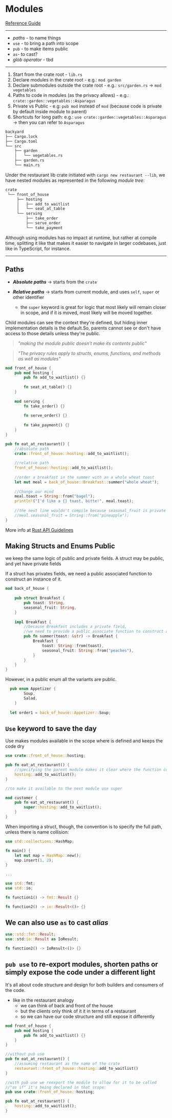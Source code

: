# Modules

[Reference Guide](https://rust-book.cs.brown.edu/ch07-02-defining-modules-to-control-scope-and-privacy.html)
***

- *paths* - to name things
- `use` - to bring a path into scope
- `pub` - to make items public
- `as`- to cast?
- *glob operator* - tbd

***

1. Start from the crate root - `lib.rs`
2. Declare modules in the crate root - e.g.: `mod garden`
3. Declare submodules outside the crate root - e.g.: `src/garden.rs` -> `mod vegetables`
4. Paths to code in modules (as the privacy allows) - e.g.: `crate::garden::vegetables::Asparagus`
5. Private vs Public - e.g: `pub mod` instead of `mod` (because code is private by default inside module to parent)
6. Shortcuts for long path: e.g.: `use crate::garden::vegetables::Asparagus` -> then you can refer to `Asparagus`  
  
```md
backyard
├── Cargo.lock
├── Cargo.toml
└── src
    ├── garden
    │   └── vegetables.rs
    ├── garden.rs
    └── main.rs
```

Under the restaurant lib crate initiated with `cargo new restaurant --lib`, we have nested modules as represented in the following *module tree*:

```md
crate
 └── front_of_house
     ├── hosting
     │   ├── add_to_waitlist
     │   └── seat_at_table
     └── serving
         ├── take_order
         ├── serve_order
         └── take_payment
```

Although using modules has no impact at runtime, but rather at compile time, splitting it like that makes it easier to navigate in larger codebases, just like in TypeScript, for instance.

***

## Paths

- ***Absolute paths*** -> starts from the `crate`
- ***Relative paths*** -> starts from current module, and uses `self`, `super` or other identifier
  
  - the `super` keyword is great for logic that most likely will remain closer in scope, and if it is moved, most likely will be moved together.

Child modules can see the context they're defined, but hiding inner implementation details is the default.So, parents cannot see or don't have access to those details unless they're public.

>*"making the module public doesn’t make its contents public"*

>*"The privacy rules apply to structs, enums, functions, and methods as well as modules"*

```rust
mod front_of_house {
    pub mod hosting {
        pub fn add_to_waitlist() {}
        
        fn seat_at_table() {}
    }
    
    mod serving {
        fn take_order() {}
        
        fn serve_order() {}
        
        fn take_payment() {}
    }
}

pub fn eat_at_restaurant() {
    //absolute path
    crate::front_of_house::hosting::add_to_waitlist();
    
    //relative path
    front_of_house::hosting::add_to_waitlist();
    
    //order a breakfast in the summer with an a whole wheat toast
    let mut meal = back_of_house::Breakfast::summer("whole wheat");
    
    //Change our mind
    meal.toast = String::from("bagel");
    println!("I'd like a {} toast, bitte!", meal.toast);
    
    //the next line wouldn't compile because seasonal_fruit is private
    //meal.seasonal_fruit = String::from("pineapple");
}

```

More info at [Rust API Guidelines](https://rust-lang.github.io/api-guidelines/)

## Making Structs and Enums Public

we keep the same logic of public and private fields. A struct may be public, and yet have private fields

If a struct has privates fields, we need a public associated function to construct an instance of it.

```rust
mod back_of_house {
    
    pub struct Breakfast {
        pub toast: String,
        seasonal_fruit: String,
    }
    
    impl Breakfast {
        //because Breakfast includes a private field, 
        //we need to provide a public associate function to construct an instance
        pub fn summer(toast: &str) -> Breakfast {
            Breakfast {
                toast: String::from(toast),
                seasonal_fruit: String::from("peaches"),
            }
        }
    }
}
```

However, in a public enum all the variants are public.

```rust
  pub enum Appetizer {
        Soup,
        Salad,
    }
    
  let order1 = back_of_house::Appetizer::Soup;
```


## `Use` keyword to save the day
Use makes modules available in the scope where is defined and keeps the code dry

```rust
use crate::front_of_house::hosting;

pub fn eat_at_restaurant() {
    //specifying the parent module makes it clear where the function comes from
    hosting::add_to_waitlist();
}

//to make it available to the next module use super

mod customer {
    pub fn eat_at_restaurant() {
        super::hosting::add_to_waitlist();
    }
}
```

When importing a struct, though, the convention is to specify the full path, unless there is name collision:

```rust
use std::collections::HashMap;

fn main() {
    let mut map = HashMap::new();
    map.insert(1, 2);
}

...

use std::fmt;
use std::io;

fn function1() -> fmt::Result {}

fn function2() -> io::Result<()> {}
```

## We can also use `as` to cast *alias*

```rust
use::std::fmt::Result;
use::std:io::Result as IoResult;

fn function2() -> IoResult<()> {}

```

## `pub use` to re-export modules, shorten paths or simply expose the code under a different light

It's all about code structure and design for both builders and consumers of the code.

- like in the restaurant analogy
  - we can think of back and front of the house
  - but the clients only think of it it in terms of a restaurant
  - so we can have our code structure and still expose it differently

```rust
mod front_of_house {
    pub mod hosting {
        pub fn add_to_waitlist() {}
    }
}

//without pub use
pub fn eat_at_restaurant() {
    //assuming restaurant as the name of the crate
    restaurant::front_of_house::hosting::add_to_waitlist()
}

//with pub use we reexport the module to allow for it to be called
//"as if" it's being declared in that scope:
pub use crate::front_of_house::hosting;

pub fn eat_at_restaurant() {
    hosting::add_to_waitlist();
}

```
